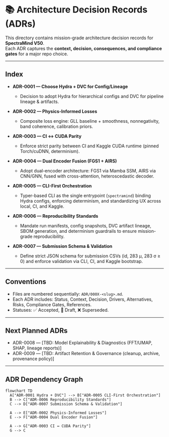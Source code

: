 # 📚 Architecture Decision Records (ADRs)

This directory contains mission-grade architecture decision records for **SpectraMind V50**.  
Each ADR captures the **context, decision, consequences, and compliance gates** for a major repo choice.  

---

## Index

* **ADR-0001 — Choose Hydra + DVC for Config/Lineage**  
  * Decision to adopt Hydra for hierarchical configs and DVC for pipeline lineage & artifacts.  

* **ADR-0002 — Physics-Informed Losses**  
  * Composite loss engine: GLL baseline + smoothness, nonnegativity, band coherence, calibration priors.  

* **ADR-0003 — CI ↔ CUDA Parity**  
  * Enforce strict parity between CI and Kaggle CUDA runtime (pinned Torch/cuDNN, determinism).  

* **ADR-0004 — Dual Encoder Fusion (FGS1 + AIRS)**  
  * Adopt dual-encoder architecture: FGS1 via Mamba SSM, AIRS via CNN/GNN, fused with cross-attention, heteroscedastic decoder.  

* **ADR-0005 — CLI-First Orchestration**  
  * Typer-based CLI as the single entrypoint (`spectramind`) binding Hydra configs, enforcing determinism, and standardizing UX across local, CI, and Kaggle.  

* **ADR-0006 — Reproducibility Standards**  
  * Mandate run manifests, config snapshots, DVC artifact lineage, SBOM generation, and determinism guardrails to ensure mission-grade reproducibility.  

* **ADR-0007 — Submission Schema & Validation**  
  * Define strict JSON schema for submission CSVs (id, 283 μ, 283 σ ≥ 0) and enforce validation via CLI, CI, and Kaggle bootstrap.  

---

## Conventions

* Files are numbered sequentially: `ADR/000X-<slug>.md`.  
* Each ADR includes: Status, Context, Decision, Drivers, Alternatives, Risks, Compliance Gates, References.  
* Statuses: ✅ Accepted, 🚧 Draft, ❌ Superseded.  

---

## Next Planned ADRs

* ADR-0008 — [TBD: Model Explainability & Diagnostics (FFT/UMAP, SHAP, lineage reports)]  
* ADR-0009 — [TBD: Artifact Retention & Governance (cleanup, archive, provenance policy)]  

---

## ADR Dependency Graph

```mermaid
flowchart TD
  A["ADR-0001 Hydra + DVC"] --> B["ADR-0005 CLI-First Orchestration"]
  B --> C["ADR-0006 Reproducibility Standards"]
  C --> D["ADR-0007 Submission Schema & Validation"]

  A --> E["ADR-0002 Physics-Informed Losses"]
  E --> F["ADR-0004 Dual Encoder Fusion"]

  A --> G["ADR-0003 CI ↔ CUDA Parity"]
  G --> C
